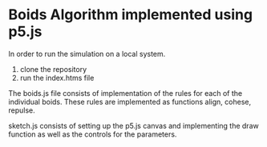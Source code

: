 # Boids Algorithm implemented using p5.js

In order to run the simulation on a local system.
1. clone the repository
2. run the index.htms file

The boids.js file consists of implementation of the rules for each of the individual boids. These rules are implemented as functions align, cohese, repulse.

sketch.js consists of setting up the p5.js canvas and implementing the draw function as well as the controls for the parameters. 
